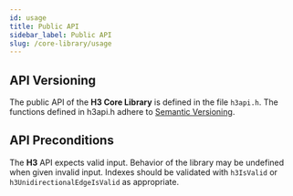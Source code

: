 ```yaml
---
id: usage
title: Public API
sidebar_label: Public API
slug: /core-library/usage
---
```


## API Versioning

The public API of the **H3 Core Library** is defined in the file `h3api.h`. The functions defined in h3api.h adhere to [Semantic Versioning](http://semver.org/).

## API Preconditions

The **H3** API expects valid input. Behavior of the library may be undefined when given invalid input. Indexes should be validated with `h3IsValid` or `h3UnidirectionalEdgeIsValid` as appropriate.
